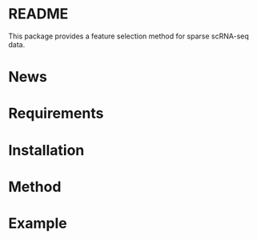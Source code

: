 # README
This package provides a feature selection method for sparse scRNA-seq data.
# News

# Requirements

# Installation

# Method

# Example
